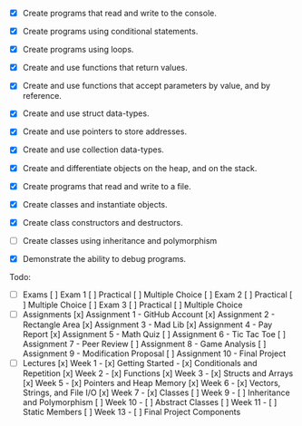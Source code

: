 - [x] Create programs that read and write to the console.
- [x] Create programs using conditional statements.
- [x] Create programs using loops.
- [x] Create and use functions that return values.
- [x] Create and use functions that accept parameters by value, and by reference.
- [x] Create and use struct data-types.
- [x] Create and use pointers to store addresses.
- [x] Create and use collection data-types.
- [x] Create and differentiate objects on the heap, and on the stack.
- [x] Create programs that read and write to a file.
- [x] Create classes and instantiate objects.
- [x] Create class constructors and destructors.
- [ ] Create classes using inheritance and polymorphism
- [x] Demonstrate the ability to debug programs.


Todo:

- [ ] Exams
	[ ] Exam 1
		[ ] Practical
		[ ] Multiple Choice
	[ ] Exam 2
		[ ] Practical
		[ ] Multiple Choice
	[ ] Exam 3
		[ ] Practical
		[ ] Multiple Choice
- [ ] Assignments
	[x] Assignment 1 - GitHub Account
	[x] Assignment 2 - Rectangle Area
	[x] Assignment 3 - Mad Lib
	[x] Assignment 4 - Pay Report
	[x] Assignment 5 - Math Quiz
	[ ] Assignment 6 - Tic Tac Toe
	[ ] Assignment 7 - Peer Review
	[ ] Assignment 8 - Game Analysis
	[ ] Assignment 9 - Modification Proposal
	[ ] Assignment 10 - Final Project
- [ ] Lectures
	[x] Week 1
		- [x] Getting Started
		- [x] Conditionals and Repetition
	[x] Week 2
		- [x] Functions
	[x] Week 3
		- [x] Structs and Arrays
	[x] Week 5
		- [x] Pointers and Heap Memory
	[x] Week 6
		- [x] Vectors, Strings, and File I/O
	[x] Week 7
		- [x] Classes
	[ ] Week 9
		- [ ] Inheritance and Polymorphism
	[ ] Week 10
		- [ ] Abstract Classes
	[ ] Week 11
		- [ ] Static Members
	[ ] Week 13
		- [ ] Final Project Components